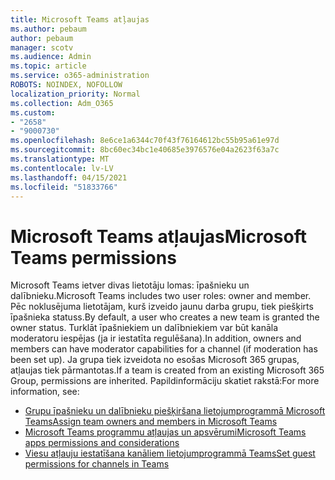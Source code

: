 ```yaml
---
title: Microsoft Teams atļaujas
ms.author: pebaum
author: pebaum
manager: scotv
ms.audience: Admin
ms.topic: article
ms.service: o365-administration
ROBOTS: NOINDEX, NOFOLLOW
localization_priority: Normal
ms.collection: Adm_O365
ms.custom:
- "2658"
- "9000730"
ms.openlocfilehash: 8e6ce1a6344c70f43f76164612bc55b95a61e97d
ms.sourcegitcommit: 8bc60ec34bc1e40685e3976576e04a2623f63a7c
ms.translationtype: MT
ms.contentlocale: lv-LV
ms.lasthandoff: 04/15/2021
ms.locfileid: "51833766"
---
```

# <a name="microsoft-teams-permissions"></a><span data-ttu-id="25c5a-102">Microsoft Teams atļaujas</span><span class="sxs-lookup"><span data-stu-id="25c5a-102">Microsoft Teams permissions</span></span>

<span data-ttu-id="25c5a-103">Microsoft Teams ietver divas lietotāju lomas: īpašnieku un dalībnieku.</span><span class="sxs-lookup"><span data-stu-id="25c5a-103">Microsoft Teams includes two user roles: owner and member.</span></span> <span data-ttu-id="25c5a-104">Pēc noklusējuma lietotājam, kurš izveido jaunu darba grupu, tiek piešķirts īpašnieka statuss.</span><span class="sxs-lookup"><span data-stu-id="25c5a-104">By default, a user who creates a new team is granted the owner status.</span></span> <span data-ttu-id="25c5a-105">Turklāt īpašniekiem un dalībniekiem var būt kanāla moderatoru iespējas (ja ir iestatīta regulēšana).</span><span class="sxs-lookup"><span data-stu-id="25c5a-105">In addition, owners and members can have moderator capabilities for a channel (if moderation has been set up).</span></span> <span data-ttu-id="25c5a-106">Ja grupa tiek izveidota no esošas Microsoft 365 grupas, atļaujas tiek pārmantotas.</span><span class="sxs-lookup"><span data-stu-id="25c5a-106">If a team is created from an existing Microsoft 365 Group, permissions are inherited.</span></span> <span data-ttu-id="25c5a-107">Papildinformāciju skatiet rakstā:</span><span class="sxs-lookup"><span data-stu-id="25c5a-107">For more information, see:</span></span>

- [<span data-ttu-id="25c5a-108">Grupu īpašnieku un dalībnieku piešķiršana lietojumprogrammā Microsoft Teams</span><span class="sxs-lookup"><span data-stu-id="25c5a-108">Assign team owners and members in Microsoft Teams</span></span>](https://docs.microsoft.com/microsoftteams/assign-roles-permissions)
- [<span data-ttu-id="25c5a-109">Microsoft Teams programmu atļaujas un apsvērumi</span><span class="sxs-lookup"><span data-stu-id="25c5a-109">Microsoft Teams apps permissions and considerations</span></span>](https://docs.microsoft.com/microsoftteams/app-permissions)
- [<span data-ttu-id="25c5a-110">Viesu atļauju iestatīšana kanāliem lietojumprogrammā Teams</span><span class="sxs-lookup"><span data-stu-id="25c5a-110">Set guest permissions for channels in Teams</span></span>](https://support.office.com/article/4756c468-2746-4bfd-a582-736d55fcc169)
